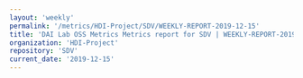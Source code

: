 ```yaml
---
layout: 'weekly'
permalink: '/metrics/HDI-Project/SDV/WEEKLY-REPORT-2019-12-15'
title: 'DAI Lab OSS Metrics Metrics report for SDV | WEEKLY-REPORT-2019-12-15'
organization: 'HDI-Project'
repository: 'SDV'
current_date: '2019-12-15'
---
```

